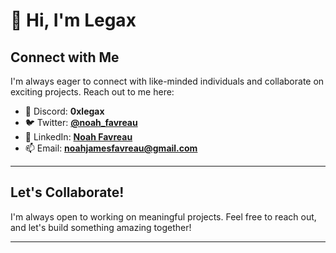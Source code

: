 # 👋 Hi, I'm Legax

## Connect with Me
I'm always eager to connect with like-minded individuals and collaborate on exciting projects. Reach out to me here:

- 💬 Discord: **0xlegax**
- 🐦 Twitter: [**@noah_favreau**](https://twitter.com/0noah_favreau)
- 💼 LinkedIn: [**Noah Favreau**](www.linkedin.com/in/noah-favreau-78a4a02a3)
- 📫 Email: **[noahjamesfavreau@gmail.com](mailto:noahjamesfavreau@gmail.com)**

---

## Let's Collaborate!
I'm always open to working on meaningful projects. Feel free to reach out, and let's build something amazing together!

---
